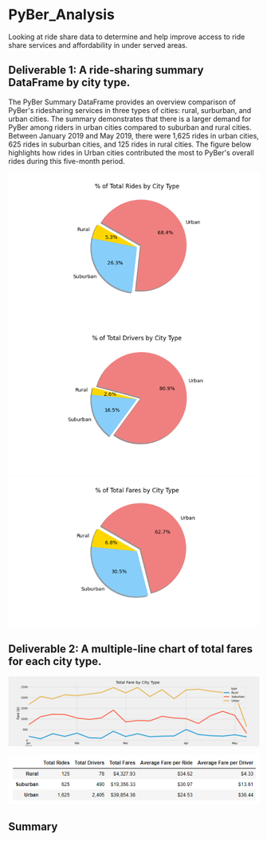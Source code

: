 # PyBer_Analysis
Looking at ride share data to determine and help improve access to ride share services and affordability in under served areas.

## Deliverable 1: A ride-sharing summary DataFrame by city type.
The PyBer Summary DataFrame provides an overview comparison of PyBer's ridesharing services in three types of cities: rural, surburban, and urban cities. The summary demonstrates that there is a larger demand for PyBer among riders in urban cities compared to suburban and rural cities. Between January 2019 and May 2019, there were 1,625 rides in urban cities, 625 rides in suburban cities, and 125 rides in rural cities. The figure below highlights how rides in Urban cities contributed the most to PyBer's overall rides during this five-month period.

![% of Total Rides by City Type](Analysis/Fig6.png)
![% of Total Drivers by City Type](Analysis/Fig7.png)
![% of Total Fares by City Type](Analysis/Fig5.png)

## Deliverable 2: A multiple-line chart of total fares for each city type.



![PyBer Summary](Analysis/Pyber_fare_summary.png)

![Total Fare by City Type](Analysis/Fig8.png)

## Summary

